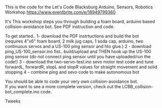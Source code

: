 This is the code for the Let's Code Blacksburg Arduino, Sensors, Robotics Workshop
https://www.eventbrite.com/e/18949799360

It's
This workshop steps you through building a foam board, arduino based collision-avoidance bot. See PDF instruction and code.

To get started..
1- download the PDF instrtuctions and build the bot (requires 4"x6" foam board, 2 milk jug caps, 1 soda cap, arduino, two continuous servos and a US-100 ping sensor and hto glue.)
2 - download ping_US-100_sensor.ino fist.. build/upload and THEN hook up the US-100 ping sensor (do not connect ping sensor until you have uploaded/run the code!)
3 - download the two-servo-test.ino sevo motor test code and tune forwardL, forwardR, stopL and stopR values for straight movement and solid stopping
4 - combine ping and sevo code to make autonomous bot

You should be able to code your very own collision-avoidance bot.  
If you want to see a more complete version, check out the LCBB_collision-bot_complete.ino code.

Tweeks
